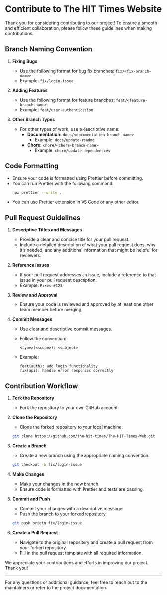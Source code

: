 # Contribute to The HIT Times Website

Thank you for considering contributing to our project! To ensure a smooth and efficient collaboration, please follow these guidelines when making contributions.

## Branch Naming Convention

1. **Fixing Bugs**
   - Use the following format for bug fix branches: `fix/<fix-branch-name>`
   - Example: `fix/login-issue`

2. **Adding Features**
   - Use the following format for feature branches: `feat/<feature-branch-name>`
   - Example: `feat/user-authentication`

3. **Other Branch Types**
   - For other types of work, use a descriptive name:
     - **Documentation:** `docs/<documentation-branch-name>`
       - Example: `docs/update-readme`
     - **Chore:** `chore/<chore-branch-name>`
       - Example: `chore/update-dependencies`

## Code Formatting

- Ensure your code is formatted using Prettier before committing.
- You can run Prettier with the following command:
  ```sh
  npx prettier --write .
  ```
- You can use Prettier extension in VS Code or any other editor.
## Pull Request Guidelines

1. **Descriptive Titles and Messages**
   - Provide a clear and concise title for your pull request.
   - Include a detailed description of what your pull request does, why it’s needed, and any additional information that might be helpful for reviewers.

2. **Reference Issues**
   - If your pull request addresses an issue, include a reference to that issue in your pull request description.
   - Example: `Fixes #123`

3. **Review and Approval**
   - Ensure your code is reviewed and approved by at least one other team member before merging.

4. **Commit Messages**
   - Use clear and descriptive commit messages.
   - Follow the convention:
     ```
     <type>(<scope>): <subject>
     ```

   - Example: 
     ```
     feat(auth): add login functionality
     fix(api): handle error responses correctly
     ```

## Contribution Workflow

1. **Fork the Repository**
   - Fork the repository to your own GitHub account.

2. **Clone the Repository**
   - Clone the forked repository to your local machine.
   ```sh
   git clone https://github.com/the-hit-times/The-HIT-Times-Web.git
   ```

3. **Create a Branch**
   - Create a new branch using the appropriate naming convention.
   ```sh
   git checkout -b fix/login-issue
   ```

4. **Make Changes**
   - Make your changes in the new branch.
   - Ensure code is formatted with Prettier and tests are passing.

5. **Commit and Push**
   - Commit your changes with a descriptive message.
   - Push the branch to your forked repository.
   ```sh
   git push origin fix/login-issue
   ```

6. **Create a Pull Request**
   - Navigate to the original repository and create a pull request from your forked repository.
   - Fill in the pull request template with all required information.

We appreciate your contributions and efforts in improving our project. Thank you!

---

For any questions or additional guidance, feel free to reach out to the maintainers or refer to the project documentation.